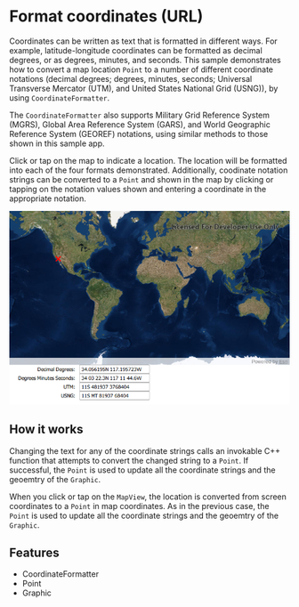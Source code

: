 # Format coordinates (URL)

Coordinates can be written as text that is formatted in different ways. For example, latitude-longitude coordinates can be formatted as decimal degrees, or as degrees, minutes, and seconds. This sample demonstrates how to convert a map location `Point` to a number of different coordinate notations (decimal degrees; degrees, minutes, seconds; Universal Transverse Mercator (UTM), and United States National Grid (USNG)), by using `CoordinateFormatter`. 

The `CoordinateFormatter` also supports Military Grid Reference System (MGRS), Global Area Reference System (GARS), and World Geographic Reference System (GEOREF) notations, using similar methods to those shown in this sample app.

Click or tap on the map to indicate a location. The location will be formatted into each of the four formats demonstrated. Additionally, coodinate notation strings can be converted to a `Point` and shown in the map by clicking or tapping on the notation values shown and entering a coordinate in the appropriate notation.

![](screenshot.png)

## How it works

Changing the text for any of the coordinate strings calls an invokable C++ function 
that attempts to convert the changed string to a `Point`. If successful, the `Point`
is used to update all the coordinate strings and the geoemtry of the `Graphic`. 

When you click or tap on the `MapView`, the location is converted from screen coordinates
to a `Point` in map coordinates. As in the previous case, the `Point`
is used to update all the coordinate strings and the geoemtry of the `Graphic`. 

## Features
- CoordinateFormatter
- Point
- Graphic
